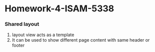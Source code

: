 # Homework-4-ISAM-5338
### Shared layout
1. layout view acts as a template
2. It can be used to show different page content with same header or footer
